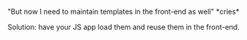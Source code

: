 "But now I need to maintain templates in the front-end as well"  \*cries\*

Solution: have your JS app load them and reuse them in the front-end.

